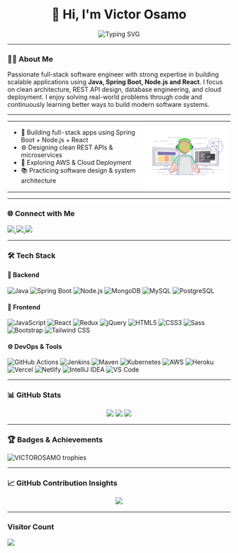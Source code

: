 <h1 align="center">👋 Hi, I'm Victor Osamo</h1>

<p align="center">
  <img src="https://readme-typing-svg.demolab.com?font=Fira+Code&weight=500&size=22&pause=1000&color=2ECC71&center=true&vCenter=true&width=520&lines=Full-stack+Software+Engineer;Spring+Boot+%7C+Nodejs+%7C+React+Developer;Problem+Solver+%7C+Tech+Enthusiast" alt="Typing SVG">
</p>

---

### 👨‍💻 About Me

Passionate full-stack software engineer with strong expertise in building scalable applications using **Java, Spring Boot, Node.js and React**. I focus on clean architecture, REST API design, database engineering, and cloud deployment. I enjoy solving real-world problems through code and continuously learning better ways to build modern software systems.

---

<table>
  <tr>
    <td width="60%">
      <ul>
        <li>🔭 Building full-stack apps using Spring Boot + Node.js + React</li>
        <li>⚙️ Designing clean REST APIs & microservices</li>
        <li>🚀 Exploring AWS & Cloud Deployment</li>
        <li>📚 Practicing software design & system architecture</li>
      </ul>
    </td>
    <td width="40%" align="center">
      <img src="https://raw.githubusercontent.com/devSouvik/devSouvik/master/gif3.gif" width="350"/>
    </td>
  </tr>
</table>

---

### 🌐 Connect with Me
<p align="left">
  <a href="https://www.linkedin.com/in/osamo-victor-069918351/" target="_blank">
    <img src="https://img.shields.io/badge/LinkedIn-0A66C2?style=for-the-badge&logo=linkedin&logoColor=white"/>
  </a>
  <a href="mailto:osamovictor2018@gmail.com">
    <img src="https://img.shields.io/badge/Email-D14836?style=for-the-badge&logo=gmail&logoColor=white"/>
  </a>
  <a href="https://twitter.com/yourhandle" target="_blank">
    <img src="https://img.shields.io/badge/Twitter-1DA1F2?style=for-the-badge&logo=twitter&logoColor=white"/>
  </a>
</p>

---

### 🛠️ Tech Stack


#### 🚀 Backend
![Java](https://img.shields.io/badge/Java-007396?style=for-the-badge&logo=java&logoColor=white)
![Spring Boot](https://img.shields.io/badge/Spring%20Boot-6DB33F?style=for-the-badge&logo=springboot&logoColor=white)
![Node.js](https://img.shields.io/badge/Node.js-339933?style=for-the-badge&logo=node.js&logoColor=white)
![MongoDB](https://img.shields.io/badge/MongoDB-4EA94B?style=for-the-badge&logo=mongodb&logoColor=white)
![MySQL](https://img.shields.io/badge/MySQL-4479A1?style=for-the-badge&logo=mysql&logoColor=white)
![PostgreSQL](https://img.shields.io/badge/PostgreSQL-316192?style=for-the-badge&logo=postgresql&logoColor=white)



#### 🎨 Frontend
![JavaScript](https://img.shields.io/badge/JavaScript-F7DF1E?style=for-the-badge&logo=javascript&logoColor=black)
![React](https://img.shields.io/badge/React-61DAFB?style=for-the-badge&logo=react&logoColor=black)
![Redux](https://img.shields.io/badge/Redux-764ABC?style=for-the-badge&logo=redux&logoColor=white)
![jQuery](https://img.shields.io/badge/jQuery-0769AD?style=for-the-badge&logo=jquery&logoColor=white)
![HTML5](https://img.shields.io/badge/HTML5-E34F26?style=for-the-badge&logo=html5&logoColor=white)
![CSS3](https://img.shields.io/badge/CSS3-1572B6?style=for-the-badge&logo=css3&logoColor=white)
![Sass](https://img.shields.io/badge/Sass-CC6699?style=for-the-badge&logo=sass&logoColor=white)
![Bootstrap](https://img.shields.io/badge/Bootstrap-7952B3?style=for-the-badge&logo=bootstrap&logoColor=white)
![Tailwind CSS](https://img.shields.io/badge/TailwindCSS-38B2AC?style=for-the-badge&logo=tailwindcss&logoColor=white)


#### ⚙️ DevOps & Tools
![GitHub Actions](https://img.shields.io/badge/GitHub%20Actions-2088FF?style=for-the-badge&logo=githubactions&logoColor=white)
![Jenkins](https://img.shields.io/badge/Jenkins-D24939?style=for-the-badge&logo=jenkins&logoColor=white)
![Maven](https://img.shields.io/badge/Maven-C71A36?style=for-the-badge&logo=apachemaven&logoColor=white)
![Kubernetes](https://img.shields.io/badge/Kubernetes-326CE5?style=for-the-badge&logo=kubernetes&logoColor=white)
![AWS](https://img.shields.io/badge/AWS-FF9900?style=for-the-badge&logo=amazonaws&logoColor=white)
![Heroku](https://img.shields.io/badge/Heroku-430098?style=for-the-badge&logo=heroku&logoColor=white)
![Vercel](https://img.shields.io/badge/Vercel-000000?style=for-the-badge&logo=vercel&logoColor=white)
![Netlify](https://img.shields.io/badge/Netlify-00C7B7?style=for-the-badge&logo=netlify&logoColor=white)
![IntelliJ IDEA](https://img.shields.io/badge/IntelliJIDEA-000000?style=for-the-badge&logo=intellijidea&logoColor=white)
![VS Code](https://img.shields.io/badge/VS%20Code-0078D4?style=for-the-badge&logo=visualstudiocode&logoColor=white)


---

### 📊 GitHub Stats

<p align="center">
  <img height="180em" src="https://streak-stats.demolab.com/?user=victorosamo&theme=maroongold"/>
  <img height="180em" src="https://github-readme-stats.vercel.app/api?username=VICTOROSAMO&show_icons=true&theme=maroongold"/>
  <img height="180em" src="https://github-readme-stats.vercel.app/api/top-langs/?username=VICTOROSAMO&layout=compact&theme=maroongold&card_width=320"/>
</p>


---

### 🏆 Badges & Achievements

<p> <img src="https://github-profile-trophy.vercel.app/?username=VICTOROSAMO&theme=tokyonight&margin-w=10&margin-h=10&no-frame=true" alt="VICTOROSAMO trophies" />

---
### 📈 GitHub Contribution Insights
<p align="center">
  <img src="https://github-profile-summary-cards.vercel.app/api/cards/profile-details?username=victorosamo&theme=github_dark" />
</p>

---


### Visitor Count
<p>
  <img src="https://komarev.com/ghpvc/?username=VICTOROSAMO&label=Profile%20views&color=800000&style=flat" />
</p>







